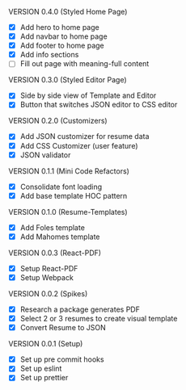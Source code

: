 VERSION 0.4.0 (Styled Home Page)

- [x] Add hero to home page
- [x] Add navbar to home page
- [x] Add footer to home page
- [x] Add info sections
- [ ] Fill out page with meaning-full content

VERSION 0.3.0 (Styled Editor Page)

- [x] Side by side view of Template and Editor
- [x] Button that switches JSON editor to CSS editor

VERSION 0.2.0 (Customizers)

- [x] Add JSON customizer for resume data
- [x] Add CSS Customizer (user feature)
- [x] JSON validator

VERSION 0.1.1 (Mini Code Refactors)

- [x] Consolidate font loading
- [x] Add base template HOC pattern

VERSION 0.1.0 (Resume-Templates)

- [x] Add Foles template
- [x] Add Mahomes template

VERSION 0.0.3 (React-PDF)

- [x] Setup React-PDF
- [x] Setup Webpack

VERSION 0.0.2 (Spikes)

- [x] Research a package generates PDF
- [x] Select 2 or 3 resumes to create visual template
- [x] Convert Resume to JSON

VERSION 0.0.1 (Setup)

- [x] Set up pre commit hooks
- [x] Set up eslint
- [x] Set up prettier
